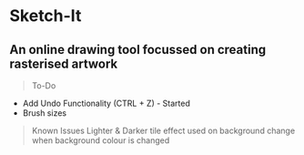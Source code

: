 # Sketch-It
## An online drawing tool focussed on creating rasterised artwork

> To-Do
- Add Undo Functionality (CTRL + Z) - Started
- Brush sizes

> Known Issues
Lighter & Darker tile effect used on background change when background colour is changed